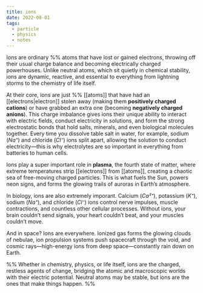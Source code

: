 ```yaml
---
title: ions
date: 2022-08-01
tags:
  - particle
  - physics
  - notes
---
```

Ions are ordinary %% atoms that have lost or gained electrons, throwing off their usual charge balance and becoming electrically charged powerhouses. Unlike neutral atoms, which sit quietly in chemical stability, ions are dynamic, reactive, and essential to everything from lightning storms to the chemistry of life itself.

At their core, ions are just %% [[atoms]] that have had an [[electrons|electron]] stolen away (making them **positively charged cations**) or have grabbed an extra one (becoming **negatively charged anions**). This charge imbalance gives ions their unique ability to interact with electric fields, conduct electricity in solutions, and form the strong electrostatic bonds that hold salts, minerals, and even biological molecules together. Every time you dissolve table salt in water, for example, sodium (_Na⁺_) and chloride (_Cl⁻_) ions split apart, allowing the solution to conduct electricity—this is why electrolytes are so important in everything from batteries to human cells.

Ions play a super important role in **plasma**, the fourth state of matter, where extreme temperatures strip [[electrons]] from [[atoms]], creating a chaotic sea of free-moving charged particles. This is what fuels the Sun, powers neon signs, and forms the glowing trails of auroras in Earth’s atmosphere.

In biology, ions are also extremely imporant. Calcium (_Ca²⁺_), potassium (_K⁺_), sodium (_Na⁺_), and chloride (_Cl⁻_) ions control nerve impulses, muscle contractions, and countless other cellular processes. Without ions, your brain couldn’t send signals, your heart couldn’t beat, and your muscles couldn’t move.

And in space? Ions are everywhere. Ionized gas forms the glowing clouds of nebulae, ion propulsion systems push spacecraft through the void, and cosmic rays—high-energy ions from deep space—constantly rain down on Earth.

%% Whether in chemistry, physics, or life itself, ions are the charged, restless agents of change, bridging the atomic and macroscopic worlds with their electric potential. Neutral atoms may be stable, but ions are the ones that make things happen. %%